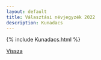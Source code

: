 ```yaml
---
layout: default
title: Választási névjegyzék 2022
description: Kunadacs
---
```


{% include Kunadacs.html %}

[Vissza](./)